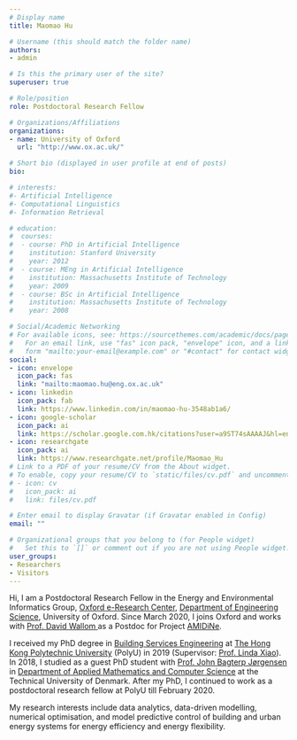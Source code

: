 ```yaml
---
# Display name
title: Maomao Hu

# Username (this should match the folder name)
authors:
- admin

# Is this the primary user of the site?
superuser: true

# Role/position
role: Postdoctoral Research Fellow

# Organizations/Affiliations
organizations:
- name: University of Oxford
  url: "http://www.ox.ac.uk/"

# Short bio (displayed in user profile at end of posts)
bio: 

# interests:
#- Artificial Intelligence
#- Computational Linguistics
#- Information Retrieval

# education:
#  courses:
#  - course: PhD in Artificial Intelligence
#    institution: Stanford University
#    year: 2012
#  - course: MEng in Artificial Intelligence
#    institution: Massachusetts Institute of Technology
#    year: 2009
#  - course: BSc in Artificial Intelligence
#    institution: Massachusetts Institute of Technology
#    year: 2008

# Social/Academic Networking
# For available icons, see: https://sourcethemes.com/academic/docs/page-builder/#icons
#   For an email link, use "fas" icon pack, "envelope" icon, and a link in the
#   form "mailto:your-email@example.com" or "#contact" for contact widget.
social:
- icon: envelope
  icon_pack: fas
  link: "mailto:maomao.hu@eng.ox.ac.uk"
- icon: linkedin
  icon_pack: fab
  link: https://www.linkedin.com/in/maomao-hu-3548ab1a6/
- icon: google-scholar
  icon_pack: ai
  link: https://scholar.google.com.hk/citations?user=a9ST74sAAAAJ&hl=en
- icon: researchgate
  icon_pack: ai
  link: https://www.researchgate.net/profile/Maomao_Hu
# Link to a PDF of your resume/CV from the About widget.
# To enable, copy your resume/CV to `static/files/cv.pdf` and uncomment the lines below.
# - icon: cv
#   icon_pack: ai
#   link: files/cv.pdf

# Enter email to display Gravatar (if Gravatar enabled in Config)
email: ""

# Organizational groups that you belong to (for People widget)
#   Set this to `[]` or comment out if you are not using People widget.
user_groups:
- Researchers
- Visitors
---
```


Hi, I am a Postdoctoral Research Fellow in the Energy and Environmental Informatics Group, <a href="https://www.oerc.ox.ac.uk/" target="_blank">Oxford e-Research Center</a>,  <a href="https://eng.ox.ac.uk/" target="_blank">Department of Engineering Science</a>, University of Oxford. Since March 2020, I joins Oxford and works with <a href="https://eng.ox.ac.uk/people/david-wallom/" target="_blank"> Prof. David Wallom </a> as a Postdoc for Project <a href="https://www.amidine.net/" target="_blank">AMIDiNe</a>. 

I received my PhD degree in <a href="https://www.bse.polyu.edu.hk/" target="_blank">Building Services Engineering</a> at <a href="https://www.polyu.edu.hk/" target="_blank">The Hong Kong Polytechnic University</a> (PolyU) in 2019 (Supervisor: <a href="https://www.bse.polyu.edu.hk/People/befx/index.html" target="_blank">Prof. Linda Xiao</a>). In 2018, I studied as a guest PhD student with [Prof. John Bagterp Jørgensen](http://www2.imm.dtu.dk/~jbjo/theses.html) in [Department of Applied Mathematics and Computer Science](https://www.compute.dtu.dk/english) at the Technical University of Denmark. After my PhD, I continued to work as a postdoctoral research fellow at PolyU till February 2020. 

My research interests include data analytics, data-driven modelling, numerical optimisation, and model predictive control of building and urban energy systems for energy efficiency and energy flexibility.

